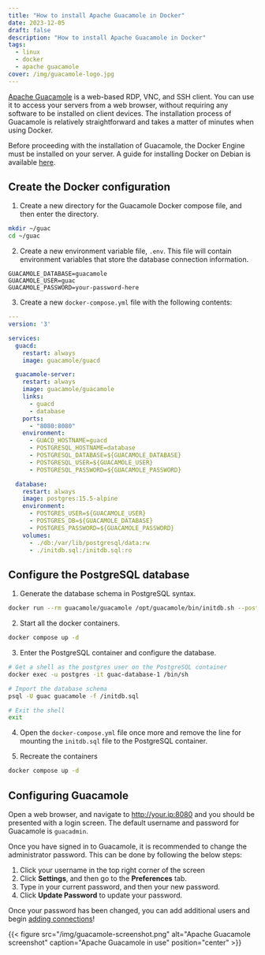 ```yaml
---
title: "How to install Apache Guacamole in Docker"
date: 2023-12-05
draft: false
description: "How to install Apache Guacamole in Docker"
tags:
  - linux
  - docker
  - apache guacamole
cover: /img/guacamole-logo.jpg
---
```


[Apache Guacamole][guac] is a web-based RDP, VNC, and SSH client. You can use it
to access your servers from a web browser, without requiring any software
to be installed on client devices. The installation process of Guacamole is
relatively straightforward and takes a matter of minutes when using Docker.

Before proceeding with the installation of Guacamole, the Docker
Engine must be installed on your server. A guide for installing Docker on Debian
is available [here][docker-install].

## Create the Docker configuration

1.  Create a new directory for the Guacamole Docker compose file, and then enter
    the directory.

```bash
mkdir ~/guac
cd ~/guac
```

2.  Create a new environment variable file, `.env`. This file will contain
    environment variables that store the database connection information.

```
GUACAMOLE_DATABASE=guacamole
GUACAMOLE_USER=guac
GUACAMOLE_PASSWORD=your-password-here
```

3.  Create a new `docker-compose.yml` file with the following contents:

```yaml
---
version: '3'

services:
  guacd:
    restart: always
    image: guacamole/guacd

  guacamole-server:
    restart: always
    image: guacamole/guacamole
    links:
      - guacd
      - database
    ports:
      - "8080:8080"
    environment:
      - GUACD_HOSTNAME=guacd
      - POSTGRESQL_HOSTNAME=database
      - POSTGRESQL_DATABASE=${GUACAMOLE_DATABASE}
      - POSTGRESQL_USER=${GUACAMOLE_USER}
      - POSTGRESQL_PASSWORD=${GUACAMOLE_PASSWORD}

  database:
    restart: always
    image: postgres:15.5-alpine
    environment:
      - POSTGRES_USER=${GUACAMOLE_USER}
      - POSTGRES_DB=${GUACAMOLE_DATABASE}
      - POSTGRES_PASSWORD=${GUACAMOLE_PASSWORD}
    volumes:
      - ./db:/var/lib/postgresql/data:rw
      - ./initdb.sql:/initdb.sql:ro
```

## Configure the PostgreSQL database

1. Generate the database schema in PostgreSQL syntax.

```bash
docker run --rm guacamole/guacamole /opt/guacamole/bin/initdb.sh --postgresql > initdb.sql
```

2.  Start all the docker containers.

```bash
docker compose up -d
```

3.  Enter the PostgreSQL container and configure the database.

```bash
# Get a shell as the postgres user on the PostgreSQL container
docker exec -u postgres -it guac-database-1 /bin/sh

# Import the database schema
psql -U guac guacamole -f /initdb.sql

# Exit the shell
exit
```

4.  Open the `docker-compose.yml` file once more and remove the line for
    mounting the `initdb.sql` file to the PostgreSQL container.

5.  Recreate the containers

```bash
docker compose up -d
```

## Configuring Guacamole

Open a web browser, and navigate to http://your.ip:8080 and you should be
presented with a login screen. The default username and password for Guacamole
is `guacadmin`. 

Once you have signed in to Guacamole, it is recommended to change the
administrator password. This can be done by following the below steps:

1. Click your username in the top right corner of the screen
2. Click **Settings**, and then go to the **Preferences** tab.
3. Type in your current password, and then your new password.
4. Click **Update Password** to update your password.

Once your password has been changed, you can add additional users and begin
[adding connections][connections]!


{{< figure
  src="/img/guacamole-screenshot.png"
  alt="Apache Guacamole screenshot"
  caption="Apache Guacamole in use"
  position="center" >}}

[guac]:http://guacamole.apache.org/
[docker-install]:https://docs.docker.com/engine/install/debian/
[connections]:https://guacamole.apache.org/doc/gug/configuring-guacamole.html#configuring-connections

